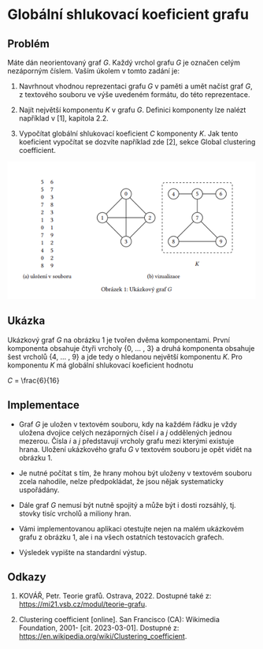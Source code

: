# Globální shlukovací koeficient grafu

## Problém

Máte dán neorientovaný graf *G*. Každý vrchol grafu *G* je označen celým nezáporným číslem. Vaším
úkolem v tomto zadání je:

1. Navrhnout vhodnou reprezentaci grafu *G* v paměti a umět načíst graf *G*, z textového souboru ve
výše uvedeném formátu, do této reprezentace.

2. Najít největší komponentu *K* v grafu *G*. Definici komponenty lze nalézt například v [1], kapitola 2.2.

3.  Vypočítat globální shlukovací koeficient *C* komponenty *K*. Jak tento koeficient vypočítat se dozvíte například zde [2], sekce Global clustering coefficient.

![Obrázek1](./images/obrazek1.png)

## Ukázka

Ukázkový graf *G* na obrázku 1 je tvořen dvěma komponentami. První komponenta obsahuje čtyři vrcholy {0, … , 3} a druhá komponenta obsahuje šest vrcholů {4, … , 9} a jde tedy o hledanou největší komponentu *K*. Pro komponentu *K* má globální shlukovací koeficient hodnotu

*C* = \frac{6}{16}

## Implementace

- Graf *G* je uložen v textovém souboru, kdy na každém řádku je vždy uložena dvojice celých nezáporných čísel *i* a *j* oddělených jednou mezerou. Čísla *i* a *j* představují vrcholy grafu mezi kterými
existuje hrana. Uložení ukázkového grafu  *G* v textovém souboru je opět vidět na obrázku 1.

-  Je nutné počítat s tím, že hrany mohou být uloženy v textovém souboru zcela nahodile, nelze
předpokládat, že jsou nějak systematicky uspořádány.

- Dále graf  *G* nemusí být nutně spojitý a může být i dosti rozsáhlý, tj. stovky tisíc vrcholů a miliony
hran.

- Vámi implementovanou aplikaci otestujte nejen na malém ukázkovém grafu z obrázku 1, ale i na
všech ostatních testovacích grafech.

- Výsledek vypište na standardní výstup.

## Odkazy

1.  KOVÁŘ, Petr. Teorie grafů. Ostrava, 2022. Dostupné také z: https://mi21.vsb.cz/modul/teorie-grafu.

2. Clustering coefficient [online]. San Francisco (CA): Wikimedia Foundation, 2001- [cit. 2023-03-01].
Dostupné z: https://en.wikipedia.org/wiki/Clustering_coefficient.
